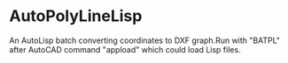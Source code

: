 # AutoPolyLineLisp
An AutoLisp batch converting coordinates to DXF graph.Run with "BATPL" after AutoCAD command "appload" which could load Lisp files.
